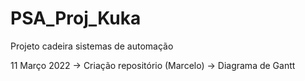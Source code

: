# PSA_Proj_Kuka
Projeto cadeira sistemas de automação

11 Março 2022
-> Criação repositório (Marcelo)
-> Diagrama de Gantt
